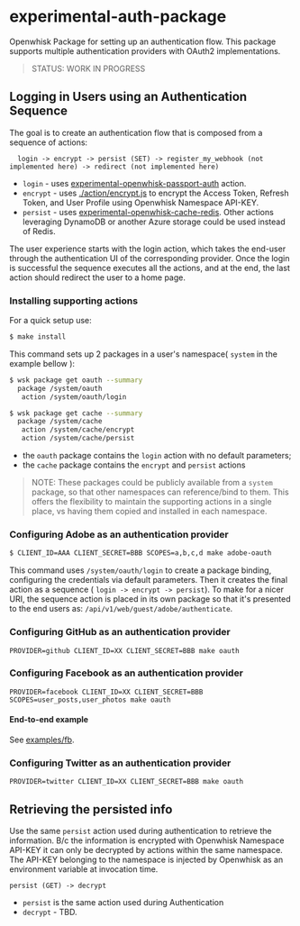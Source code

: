 # experimental-auth-package
Openwhisk Package for setting up an authentication flow.
This package supports multiple authentication providers with OAuth2 implementations.

> STATUS: WORK IN PROGRESS

## Logging in Users using an Authentication Sequence

The goal is to create an authentication flow that is composed from a sequence of actions:

```
  login -> encrypt -> persist (SET) -> register_my_webhook (not implemented here) -> redirect (not implemented here)
```

* `login` - uses [experimental-openwhisk-passport-auth](https://git.corp.adobe.com/bladerunner/experimental-openwhisk-passport-auth) action.
* `encrypt` - uses [./action/encrypt.js](action/encrypt.js) to encrypt the Access Token, Refresh Token, and User Profile using Openwhisk Namespace API-KEY.
* `persist` - uses [experimental-openwhisk-cache-redis](https://git.corp.adobe.com/bladerunner/experimental-openwhisk-cache-redis). Other actions leveraging DynamoDB or another Azure storage could be used instead of Redis.

The user experience starts with the login action, which takes the end-user through the authentication UI of the corresponding provider. Once the login is successful the sequence executes all the actions, and at the end, the last action should redirect the user to a home page.

### Installing supporting actions

For a quick setup use:

```bash
$ make install
```

This command sets up 2 packages in a user's namespace( `system` in the example bellow ):

```bash
$ wsk package get oauth --summary
  package /system/oauth
   action /system/oauth/login

$ wsk package get cache --summary
  package /system/cache
   action /system/cache/encrypt
   action /system/cache/persist
```

* the `oauth` package contains the `login` action with no default parameters;
* the `cache` package contains the `encrypt` and `persist` actions

> NOTE: These packages could be publicly available from a `system` package,
so that other namespaces can reference/bind to them. This offers the flexibility to
maintain the supporting actions in a single place, vs having them copied and installed
in each namespace.

### Configuring Adobe as an authentication provider

```bash
$ CLIENT_ID=AAA CLIENT_SECRET=BBB SCOPES=a,b,c,d make adobe-oauth
```

This command uses `/system/oauth/login` to create a package binding,
configuring the credentials via default parameters. Then it creates the final action as a sequence ( `login -> encrypt -> persist`). To make for a nicer URI, the sequence action is placed in its own package so that it's presented to the end users as: `/api/v1/web/guest/adobe/authenticate`.

### Configuring GitHub as an authentication provider

```make
PROVIDER=github CLIENT_ID=XX CLIENT_SECRET=BBB make oauth
```

### Configuring Facebook as an authentication provider

```make
PROVIDER=facebook CLIENT_ID=XX CLIENT_SECRET=BBB SCOPES=user_posts,user_photos make oauth
```
#### End-to-end example
See [examples/fb](examples/fb/).

### Configuring Twitter as an authentication provider

```make
PROVIDER=twitter CLIENT_ID=XX CLIENT_SECRET=BBB make oauth
```

## Retrieving the persisted info

Use the same `persist` action used during authentication to retrieve the information. B/c the information is encrypted with Openwhisk Namespace API-KEY it can only be decrypted by actions within the same namespace. The API-KEY belonging to the namespace is injected by Openwhisk as an environment variable at invocation time.

```
persist (GET) -> decrypt
```
* `persist` is the same action used during Authentication
* `decrypt` - TBD.
